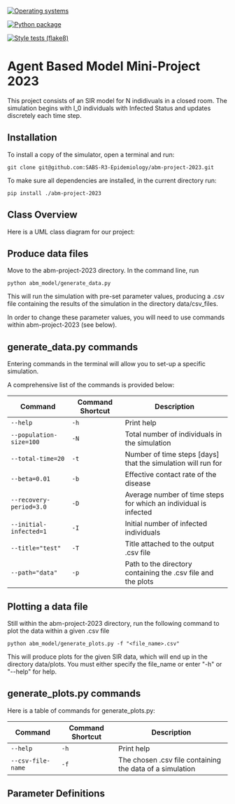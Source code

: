 
[![Operating systems](https://github.com/SABS-R3-Epidemiology/abm-project-2023/actions/workflows/os_versions.yml/badge.svg)](https://github.com/SABS-R3-Epidemiology/abm-project-2023/actions/workflows/os_versions.yml)

[![Python package](https://github.com/SABS-R3-Epidemiology/abm-project-2023/actions/workflows/python_versions.yml/badge.svg)](https://github.com/SABS-R3-Epidemiology/abm-project-2023/actions/workflows/python_versions.yml)

[![Style tests (flake8)](https://github.com/SABS-R3-Epidemiology/abm-project-2023/actions/workflows/style.yml/badge.svg)](https://github.com/SABS-R3-Epidemiology/abm-project-2023/actions/workflows/style.yml)

# Agent Based Model Mini-Project 2023

This project consists of an SIR model for N indidivuals in a closed room. The simulation begins with I_0 individuals with Infected Status and updates discretely each time step.

## Installation

To install a copy of the simulator, open a terminal and run:

	git clone git@github.com:SABS-R3-Epidemiology/abm-project-2023.git

To make sure all dependencies are installed, in the current directory run:

	pip install ./abm-project-2023

## Class Overview

 Here is a UML class diagram for our project:

## Produce data files
Move to the abm-project-2023 directory. In the command line, run

	python abm_model/generate_data.py

This will run the simulation with pre-set parameter values, producing a .csv file containing the results of the simulation in the directory data/csv_files.

In order to change these parameter values, you will need to use commands within abm-project-2023 (see below).

## generate_data.py commands
Entering commands in the terminal will allow you to set-up a specific simulation.

A comprehensive list of the commands is provided below:


|Command|Command Shortcut|Description|
| --- | --- | --- |
|`--help`|`-h`|Print help|
|`--population-size=100`|`-N`|Total number of individuals in the simulation|
|`--total-time=20`|`-t`|Number of time steps [days] that the simulation will run for|
|`--beta=0.01`|`-b`|Effective contact rate of the disease|
|`--recovery-period=3.0`|`-D`|Average number of time steps for which an individual is infected|
|`--initial-infected=1`|`-I`|Initial number of infected individuals|
|`--title="test"`|`-T`|Title attached to the output .csv file|
|`--path="data"`|`-p`|Path to the directory containing the .csv file and the plots|


## Plotting a data file
Still within the abm-project-2023 directory, run the following command to plot the data within a given .csv file

	python abm_model/generate_plots.py -f "<file_name>.csv"

 This will produce plots for the given SIR data, which will end up in the directory data/plots. You must either specify the file_name or enter "-h" or "--help" for help.

## generate_plots.py commands
Here is a table of commands for generate_plots.py:


|Command|Command Shortcut|Description|
| --- | --- | --- |
|`--help`|`-h`|Print help|
|`--csv-file-name`|`-f`|The chosen .csv file containing the data of a simulation|


## Parameter Definitions

